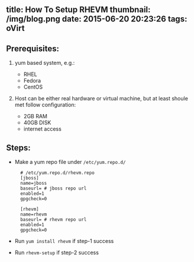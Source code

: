 title: How To Setup RHEVM
thumbnail: /img/blog.png
date: 2015-06-20 20:23:26
tags: oVirt
---

## Prerequisites:

1. yum based system, e.g.: 
    - RHEL
    - Fedora
    - CentOS

2. Host can be either real hardware or virtual machine, but at least shoule met follow configuration:
    - 2GB RAM
    - 40GB DISK
    - internet access

<!--more-->

## Steps:

- Make a yum repo file under `/etc/yum.repo.d/`
    
	    # /etc/yum.repo.d/rhevm.repo
	    [jboss]
	    name=jboss
	    baseurl= # jboss repo url
	    enabled=1
	    gpgcheck=0

	    [rhevm]
	    name=rhevm
	    baseurl= # rhevm repo url
	    enabled=1
	    gpgcheck=0
    

- Run `yum install rhevm` if step-1 success

- Run `rhevm-setup` if step-2 success